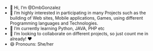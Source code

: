 - 👋 Hi, I’m @DmbGonzalez
- 👀 I’m highly interested in participating in many Projects such as the building of Web sites, Mobile applications, Games, using different Programming languages and Technologies. 
- 🌱 I’m currently learning Python, JAVA, PHP etc
- 💞️ I’m looking to collaborate on different projects, so just count me in already! ♥
- 😄 Pronouns: She/her


<!---
DmbGonzalez/DmbGonzalez is a ✨ special ✨ repository because its `README.md` (this file) appears on your GitHub profile.
You can click the Preview link to take a look at your changes.
--->
